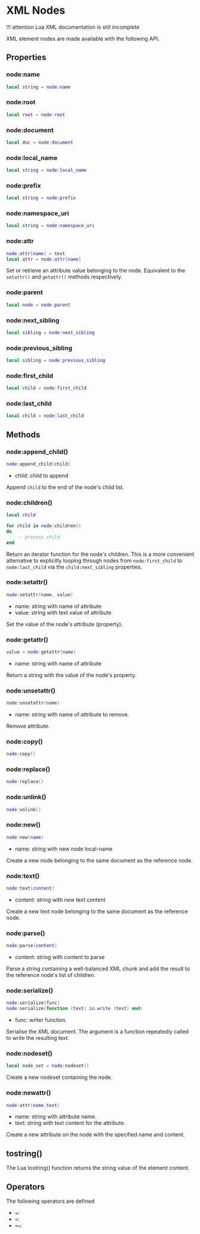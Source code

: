 # XML Nodes

!!! attention
    Lua XML documentation is still incomplete

XML element nodes are made available with the following API.

## Properties


### node:name
```lua
local string = node:name
```
### node:root
```lua
local root = node:root
```
### node:document
```lua
local doc = node:document
```
### node:local_name
```lua
local string = node:local_name
```
### node:prefix
```lua
local string = node:prefix
```
### node:namespace_uri
```lua
local string = node:namespace_uri
```

### node:attr
```lua
node:attr[name] = text
local attr = node:attr[name]
```

Set or retrieve an attribute value belonging to the node.  Equivalent to the
`setattr()` and `getattr()` methods respectively.

### node:parent
```lua
local node = node:parent
```
### node:next_sibling
```lua
local sibling = node:next_sibling
```
### node:previous_sibling
```lua
local sibling = node:previous_sibling
```
### node:first_child
```lua
local child = node:first_child
```
### node:last_child
```lua
local child = node:last_child
```

## Methods

### node:append_child()
```lua
node:append_child(child)
```
* child: child to append

Append `child` to the end of the node's child list.

### node:children()
```lua
local child

for child in node:children()
do
    -- process child
end
```

Return an iterator function for the node's children. This is a more convenient
alternative to explicitly looping through nodes from `node:first_child` to
`node:last_child` via the `child:next_sibling` properties.

### node:setattr()
```lua
node:setattr(name, value)
```
* name: string with name of attribute
* value: string with text value of attribute

Set the value of the node's attribute (property).

### node:getattr()
```lua
value = node:getattr(name)
```
* name: string with name of attribute

Return a string with the value of the node's property.

### node:unsetattr()
```lua
node:unsetattr(name)
```
* name: string with name of attribute to remove.

Remove attribute.

### node:copy()
```lua
node:copy()
```
### node:replace()
```lua
node:replace()
```
### node:unlink()
```lua
node:unlink()
```
### node:new()
```lua
node:new(name)
```

* name: string with new node local-name

Create a new node belonging to the same document as the reference node.

### node:text()
```lua
node:text(content)
```

* content: string with new text content

Create a new text node belonging to the same document as the reference node.

### node:parse()
```lua
node:parse(content)
```

* content: string with content to parse

Parse a string containing a well-balanced XML chunk and add the result to
the reference node's list of children.

### node:serialize()
```lua
node:serialize(func)
node:serialize(function (text) io.write (text) end)
```

* func: writer function.

Serialise the XML document. The argument is a function repeatedly called to
write the resulting text.

### node:nodeset()
```lua
local node_set = node:nodeset()
```

Create a new nodeset containing the node.

### node:newattr()
```lua
node:attr(name,text)
```

* name: string with attribute name.
* text: string with text content for the attribute.

Create a new attribute on the node with the specified name and content.

## tostring()

The Lua tostring() function returns the string value of the element content.

## Operators

The following operators are defined

* `=`:
* `<`:
* `<=`:
